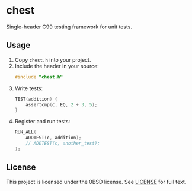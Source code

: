 # chest

Single-header C99 testing framework for unit tests.


## Usage

1. Copy `chest.h` into your project.
2. Include the header in your source:
   ```c
   #include "chest.h"
   ```
3. Write tests:
   ```c
   TEST(addition) {
       assertcmp(c, EQ, 2 + 3, 5);
   }
   ```
4. Register and run tests:
   ```c
   RUN_ALL(
       ADDTEST(c, addition);
       // ADDTEST(c, another_test);
   );
   ```


## License

This project is licensed under the 0BSD license. See [LICENSE](LICENSE) for full text.
